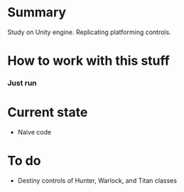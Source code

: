 # Summary
Study on Unity engine. Replicating platforming controls.

# How to work with this stuff
### Just run

# Current state
* Naive code

# To do
* Destiny controls of Hunter, Warlock, and Titan classes
